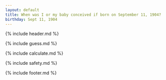 ```yaml
---
layout: default
title: When was I or my baby conceived if born on September 11, 1904?
birthday: Sept 11, 1904
---
```


{% include header.md %}

{% include guess.md %}

{% include calculate.md %}

{% include safety.md %}

{% include footer.md %}



